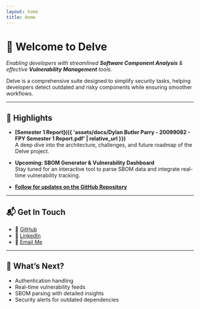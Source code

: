 ```yaml
---
layout: home
title: Home
---
```


# 👋 Welcome to **Delve**

*Enabling developers with streamlined **Software Component Analysis** & effective **Vulnerability Management** tools.*

Delve is a comprehensive suite designed to simplify security tasks, helping developers detect outdated and risky components while ensuring smoother workflows.

---

## 🌟 **Highlights**
- **[Semester 1 Report]({{ 'assets/docs/Dylan Butler Parry - 20099082 - FPY Semester 1 Report.pdf' | relative_url }})**  
  A deep dive into the architecture, challenges, and future roadmap of the Delve project.

- **Upcoming: SBOM Generator & Vulnerability Dashboard**  
  Stay tuned for an interactive tool to parse SBOM data and integrate real-time vulnerability tracking.

- **[Follow for updates on the GitHub Repository](https://github.com/DylBP/SBOM-FYP)**

---

## 📬 **Get In Touch**
- 🐙 [GitHub](https://github.com/DylBP)  
- 💼 [LinkedIn](https://linkedin.com/in/dylanebp)  
- 📧 [Email Me](mailto:20099082@mail.wit.ie)

---

## 🚀 **What’s Next?**
- Authentication handling
- Real-time vulnerability feeds
- SBOM parsing with detailed insights  
- Security alerts for outdated dependencies  
